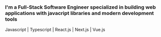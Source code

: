 ### I'm a Full-Stack Software Engineer specialized in building web applications with javacript libraries and modern development tools

Javascript | Typescript | React.js | Next.js | Vue.js
